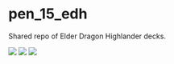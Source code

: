 # pen_15_edh
Shared repo of Elder Dragon Highlander decks.

![](https://media.giphy.com/media/vv41HlvfogHAY/giphy.gif)
![](https://media.giphy.com/media/wYz6MTJaDgxNK/giphy.gif)
![](https://media.giphy.com/media/E8WkqeEd8hxpm/giphy.gif)

